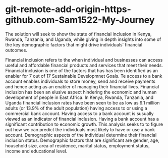 # git-remote-add-origin-https-github.com-Sam1522-My-Journey
The solution will seek to show the state of financial inclusion in Kenya, Rwanda, Tanzania, and Uganda, while giving in depth insights into some of the key demographic factors that might drive individuals’ financial outcomes.

Financial inclusion refers to the when individual and businesses can access useful and affordable financial products and services that meet their needs. Financial inclusion is one of the factors that has has been identified as an enabler for 7 out of 17 Sustainable Developmnet Goals. Te access to a bank account enables individuals to store money, send and receive payments and hence acting as an enabler of managing their financial lives. Financial inclusion has been an elusive aspect hindering the economic and human development of people in East Africa. In Kenya, Rwanda, Tanzania, and Uganda financial inclusion rates have been seen to be as low as 9.1 million adults (or 13.9% of the adult population) having access to or using a commercial bank account. Having access to a bank account is susually viewed as an indicator of financial inclusion. Having a bank account has a significant contribution to economic growth. This analysis seeks to to figure out how we can predict the individuals most likely to have or use a bank account.
Demographic aspects of the individual determine their financial inclusion status. Demographic factors that are significant are gender, age, household size, area of residence, marital status, employment status, income and educational level.
